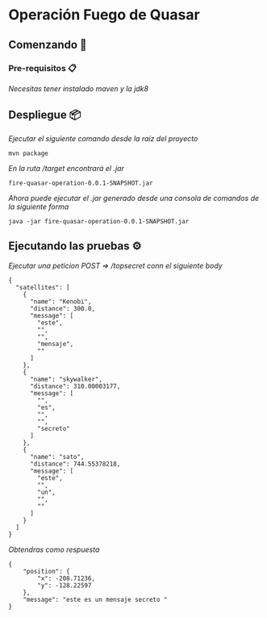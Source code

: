 # Operación Fuego de Quasar
## Comenzando 🚀


### Pre-requisitos 📋

_Necesitas tener instalado maven y la jdk8_

## Despliegue 📦

_Ejecutar el siguiente comando desde la raíz del proyecto_

```
mvn package
```
_En la ruta /target encontrará el .jar_

```
fire-quasar-operation-0.0.1-SNAPSHOT.jar
```
_Ahora puede ejecutar el .jar generado desde una consola de comandos de la siguiente forma_

```
java -jar fire-quasar-operation-0.0.1-SNAPSHOT.jar
```
## Ejecutando las pruebas ⚙️

_Ejecutar una peticion POST => /topsecret conn el siguiente body_

```
{
  "satellites": [
    {
      "name": "Kenobi",
      "distance": 300.0,
      "message": [
        "este",
        "",
        "",
        "mensaje",
        ""
      ]
    },
    {
      "name": "skywalker",
      "distance": 310.00003177,
      "message": [
        "",
        "es",
        "",
        "",
        "secreto"
      ]
    },
    {
      "name": "sato",
      "distance": 744.55378218,
      "message": [
        "este",
        "",
        "un",
        "",
        ""
      ]
    }
  ]
}
```

_Obtendras como respuesta_

```
{
    "position": {
        "x": -208.71236,
        "y": -128.22597
    },
    "message": "este es un mensaje secreto "
}
```


